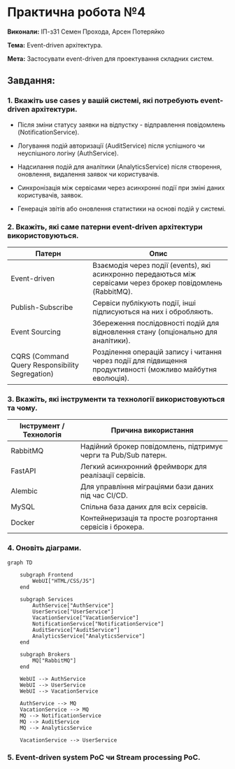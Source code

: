 # Практична робота №4

**Виконали:** ІП-з31 Семен Прохода, Арсен Потеряйко

**Тема:** Event-driven архітектура.

**Мета:** Застосувати event-driven для проектування складних систем.

## Завдання:

### 1. Вкажіть use cases у вашій системі, які потребують event-driven архітектури.

- Після зміни статусу заявки на відпустку - відправлення повідомлень (NotificationService).

- Логування подій авторизації (AuditService) після успішного чи неуспішного логіну (AuthService).

- Надсилання подій для аналітики (AnalyticsService) після створення, оновлення, видалення заявок чи користувачів.

- Синхронізація між сервісами через асинхронні події при зміні даних користувачів, заявок.

- Генерація звітів або оновлення статистики на основі подій у системі.

### 2. Вкажіть, які саме патерни event-driven архітектури використовуються.

| Патерн                                          | Опис                                                                                                          |
| ----------------------------------------------- | ------------------------------------------------------------------------------------------------------------- |
| Event-driven                                    | Взаємодія через події (events), які асинхронно передаються між сервісами через брокер повідомлень (RabbitMQ). |
| Publish-Subscribe                               | Сервіси публікують події, інші підписуються на них і обробляють.                                              |
| Event Sourcing                                  | Збереження послідовності подій для відновлення стану (опціонально для аналітики).                             |
| CQRS (Command Query Responsibility Segregation) | Розділення операцій запису і читання через події для підвищення продуктивності (можливо майбутня еволюція).   |

### 3. Вкажіть, які інструменти та технології використовуються та чому.

| Інструмент / Технологія | Причина використання                                            |
| ----------------------- | --------------------------------------------------------------- |
| RabbitMQ                | Надійний брокер повідомлень, підтримує черги та Pub/Sub патерн. |
| FastAPI                 | Легкий асинхронний фреймворк для реалізації сервісів.           |
| Alembic                 | Для управління міграціями бази даних під час CI/CD.             |
| MySQL                   | Спільна база даних для всіх сервісів.                           |
| Docker                  | Контейнеризація та просте розгортання сервісів і брокера.       |

### 4. Оновіть діаграми.

```mermaid
graph TD

    subgraph Frontend
        WebUI["HTML/CSS/JS"]
    end

    subgraph Services
        AuthService["AuthService"]
        UserService["UserService"]
        VacationService["VacationService"]
        NotificationService["NotificationService"]
        AuditService["AuditService"]
        AnalyticsService["AnalyticsService"]
    end

    subgraph Brokers
        MQ["RabbitMQ"]
    end

    WebUI --> AuthService
    WebUI --> UserService
    WebUI --> VacationService

    AuthService --> MQ
    VacationService --> MQ
    MQ --> NotificationService
    MQ --> AuditService
    MQ --> AnalyticsService

    VacationService --> UserService
```

### 5. Event-driven system PoC чи Stream processing PoC.
